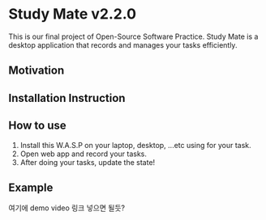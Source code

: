 # Study Mate v2.2.0

This is our final project of Open-Source Software Practice.
Study Mate is a desktop application that records and manages your tasks efficiently.

## Motivation

## Installation Instruction

## How to use

1. Install this W.A.S.P on your laptop, desktop, ...etc using for your task.
2. Open web app and record your tasks.
3. After doing your tasks, update the state!

## Example

여기에 demo video 링크 넣으면 될듯?
